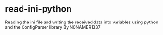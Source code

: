 # read-ini-python
Reading the ini file and writing the received data into variables using python and the ConfigParser library
By N0NAMER1337
